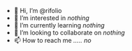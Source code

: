 - 👋 Hi, I’m @rifolio
- 👀 I’m interested in *nothing*
- 🌱 I’m currently learning *nothing*
- 💞️ I’m looking to collaborate on *nothing*
- 📫 How to reach me *..... no*

<!---
rifolio/rifolio is a ✨ special ✨ repository because its `README.md` (this file) appears on your GitHub profile.
You can click the Preview link to take a look at your changes.
--->
